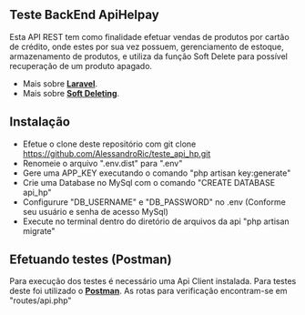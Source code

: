 ## Teste BackEnd ApiHelpay

Esta API REST tem como finalidade efetuar vendas de produtos por cartão de crédito, onde estes por sua vez possuem, gerenciamento de estoque, armazenamento de produtos, e utiliza da função Soft Delete para possível recuperação de um produto apagado.

- Mais sobre **[Laravel](https://laravel.com/docs/broadcasting)**.
- Mais sobre **[Soft Deleting](https://laravel.com/docs/7.x/scout#soft-deleting)**.

## Instalação

- Efetue o clone deste repositório com git clone https://github.com/AlessandroRic/teste_api_hp.git
- Renomeie o arquivo ".env.dist" para ".env"
- Gere uma APP_KEY executando o comando "php artisan key:generate"
- Crie uma Database no MySql com o comando "CREATE DATABASE api_hp"
- Configurure "DB_USERNAME" e "DB_PASSWORD" no .env (Conforme seu usuário e senha de acesso MySql)
- Execute no terminal dentro do diretório de arquivos da api "php artisan migrate"

## Efetuando testes (Postman)

Para execução dos testes é necessário uma Api Client instalada.
Para testes deste foi utilizado o **[Postman](https://www.postman.com)**.
As rotas para verificação encontram-se em "routes/api.php"